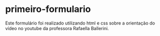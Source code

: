 # primeiro-formulario
Este formulário foi realizado utilizando html e css sobre a orientação do vídeo no youtube da professora Rafaella Ballerini.
